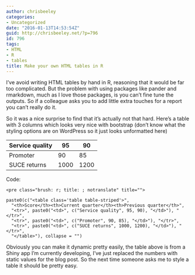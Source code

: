 ```yaml
---
author: chrisbeeley
categories:
- Uncategorized
date: "2016-01-13T14:53:54Z"
guid: http://chrisbeeley.net/?p=796
id: 796
tags:
- HTML
- R
- tables
title: Make your own HTML tables in R
---
```


I’ve avoid writing HTML tables by hand in R, reasoning that it would be far too complicated. But the problem with using packages like pander and rmarkdown, much as I love those packages, is you can’t fine tune the outputs. So if a colleague asks you to add little extra touches for a report you can’t really do it.

So it was a nice surprise to find that it’s actually not that hard. Here’s a table with 3 columns which looks very nice with bootstrap (don’t know what the styling options are on WordPress so it just looks unformatted here)

| Service quality | 95 | 90 |
|---|---|---|
| Promoter | 90 | 85 |
| SUCE returns | 1000 | 1200 |

Code:

```
<pre class="brush: r; title: ; notranslate" title="">

paste0(c("<table class='table table-striped'>", 
  "<th>Score</th><th>Current quarter</th><th>Previous quarter</th>",
  "<tr>", paste0("<td>", c("Service quality", 95, 90), "</td>"), "</tr>",
  "<tr>", paste0("<td>", c("Promoter", 90, 85), "</td>"), "</tr>",
  "<tr>", paste0("<td>", c("SUCE returns", 1000, 1200), "</td>"), "</tr>",
  "</table>"), collapse = "")

```

Obviously you can make it dynamic pretty easily, the table above is from a Shiny app I’m currently developing, I’ve just replaced the numbers with static values for the blog post. So the next time someone asks me to style a table it should be pretty easy.